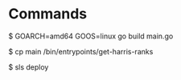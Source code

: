 # Commands

$ GOARCH=amd64 GOOS=linux go build main.go

$ cp main /bin/entrypoints/get-harris-ranks

$ sls deploy